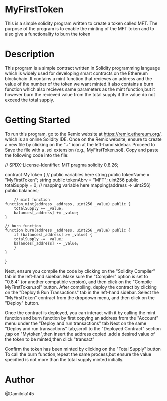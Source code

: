 # MyFirstToken

This is a simple solidity program written to create a token called MFT. The purpose of the program is to enable the minting of the MFT token and to also give a functionality to burn the token

# Description
This program is a simple contract written in Solidity programming language which is widely used for developing smart contracts on the Ethereum blockchain .It contains a mint function that recieves an address and the value of the number of the token we want minted.It also contains a  burn function which also recieves same parameters as the mint function,but it however burn the recieved value from the total supply if the value do not exceed the total supply.


# Getting Started

To run this program,  go to the Remix website at https://remix.ethereum.org/. which is an online Solidity IDE.
Once on the Remix website, ensure to create a new file by clicking on the "+" icon at the left-hand sidebar. Proceed to Save the file with a .sol extension (e.g., MyFirstToken.sol). Copy and paste the following code into the file:

// SPDX-License-Identifier: MIT
pragma solidity 0.8.26;

contract MyToken {
    // public variables here
    string public tokenName = "MyFirstToken";
    string public tokenAbrv = "MFT";
    uint256 public totalSupply = 0;
    // mapping variable here
    mapping(address => uint256) public balances; 

        // mint function
    function mint(address _address, uint256 _value) public {
        totalSupply += _value;
        balances[_address] += _value;
    }

    // burn function
    function burn(address _address, uint256 _value) public {
        if (balances[_address] >= _value) {
        totalSupply -= _value;
        balances[_address] -= _value;
        }
    }
}




Next, ensure you compile the code by clicking on the "Solidity Compiler" tab in the left-hand sidebar. Make sure the "Compiler" option is set to "0.8.4" (or another compatible version), and then click on the "Compile MyFirstToken.sol" button.
After compiling,  deploy the contract by clicking on the "Deploy & Run Transactions" tab in the left-hand sidebar. Select the "MyFirstToken" contract from the dropdown menu, and then click on the "Deploy" button.

Once the contract is deployed, you can interact with it by calling the mint function and burn function by first copying an address from the "Account" menu under the "Deploy and run transactions" tab
Next on the same "Deploy and run transactions" tab,scroll to the "Deployed Contract" section ,tap on "Mytoken",then insert the address copied ,add a desired value of the token to be minted,then click "transact"

Confirm the token has been minted by clicking on the "Total Supply" button
To call the burn function,repeat the same process,but ensure the value specified is not more than the total supply minted initially.


# Author
@Damilola145
